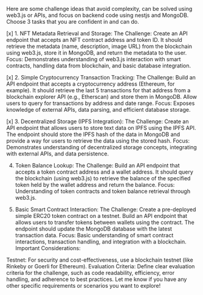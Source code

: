 Here are some challenge ideas that avoid complexity, can be solved using web3.js or APIs, and focus on backend code using nestjs and MongoDB. Choose 3 tasks that you are confident in and can do.

[x] 1. NFT Metadata Retrieval and Storage:
The Challenge: Create an API endpoint that accepts an NFT contract address and token ID. It should retrieve the metadata (name, description, image URL) from the blockchain using web3.js, store it in MongoDB, and return the metadata to the user.
Focus: Demonstrates understanding of web3.js interaction with smart contracts, handling data from blockchain, and basic database integration.

[x] 2. Simple Cryptocurrency Transaction Tracking:
The Challenge: Build an API endpoint that accepts a cryptocurrency address (Ethereum, for example). It should retrieve the last 5 transactions for that address from a blockchain explorer API (e.g., Etherscan) and store them in MongoDB. Allow users to query for transactions by address and date range.
Focus: Exposes knowledge of external APIs, data parsing, and efficient database storage.

[x] 3. Decentralized Storage (IPFS Integration):
The Challenge: Create an API endpoint that allows users to store text data on IPFS using the IPFS API. The endpoint should store the IPFS hash of the data in MongoDB and provide a way for users to retrieve the data using the stored hash.
Focus: Demonstrates understanding of decentralized storage concepts, integrating with external APIs, and data persistence.

4. Token Balance Lookup:
The Challenge: Build an API endpoint that accepts a token contract address and a wallet address. It should query the blockchain (using web3.js) to retrieve the balance of the specified token held by the wallet address and return the balance.
Focus: Understanding of token contracts and token balance retrieval through web3.js.

5. Basic Smart Contract Interaction:
The Challenge: Create a pre-deployed simple ERC20 token contract on a testnet. Build an API endpoint that allows users to transfer tokens between wallets using the contract. The endpoint should update the MongoDB database with the latest transaction data.
Focus: Basic understanding of smart contract interactions, transaction handling, and integration with a blockchain.
Important Considerations:

Testnet: For security and cost-effectiveness, use a blockchain testnet (like Rinkeby or Goerli for Ethereum).
Evaluation Criteria: Define clear evaluation criteria for the challenge, such as code readability, efficiency, error handling, and adherence to best practices.
Let me know if you have any other specific requirements or scenarios you want to explore!